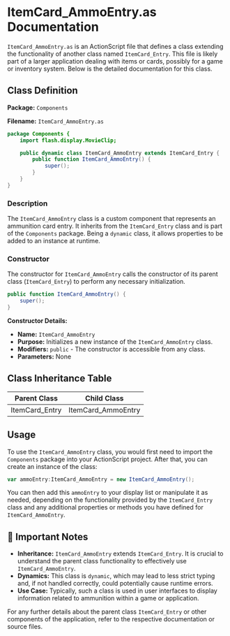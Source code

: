 # ItemCard_AmmoEntry.as Documentation

`ItemCard_AmmoEntry.as` is an ActionScript file that defines a class extending the functionality of another class named `ItemCard_Entry`.
This file is likely part of a larger application dealing with items or cards, possibly for a game or inventory system. Below is the detailed documentation for this class.

## Class Definition

**Package:** `Components`

**Filename:** `ItemCard_AmmoEntry.as`

```actionscript
package Components {
    import flash.display.MovieClip;

    public dynamic class ItemCard_AmmoEntry extends ItemCard_Entry {
        public function ItemCard_AmmoEntry() {
            super();
        }
    }
}
```

### Description

The `ItemCard_AmmoEntry` class is a custom component that represents an ammunition card entry.
It inherits from the `ItemCard_Entry` class and is part of the `Components` package. Being a `dynamic` class, it allows properties to be added to an instance at runtime.

### Constructor

The constructor for `ItemCard_AmmoEntry` calls the constructor of its parent class (`ItemCard_Entry`) to perform any necessary initialization.

```actionscript
public function ItemCard_AmmoEntry() {
    super();
}
```

**Constructor Details:**

- **Name:** `ItemCard_AmmoEntry`
- **Purpose:** Initializes a new instance of the `ItemCard_AmmoEntry` class.
- **Modifiers:** `public` - The constructor is accessible from any class.
- **Parameters:** None

## Class Inheritance Table

| Parent Class     | Child Class         |
|------------------|---------------------|
| ItemCard_Entry   | ItemCard_AmmoEntry  |

## Usage

To use the `ItemCard_AmmoEntry` class, you would first need to import the `Components` package into your ActionScript project. After that, you can create an instance of the class:

```actionscript
var ammoEntry:ItemCard_AmmoEntry = new ItemCard_AmmoEntry();
```

You can then add this `ammoEntry` to your display list or manipulate it as needed, depending on the functionality provided by the `ItemCard_Entry` class and any additional properties or methods you have defined for `ItemCard_AmmoEntry`.

## 📌 Important Notes

- **Inheritance:** `ItemCard_AmmoEntry` extends `ItemCard_Entry`. It is crucial to understand the parent class functionality to effectively use `ItemCard_AmmoEntry`.
- **Dynamics:** This class is `dynamic`, which may lead to less strict typing and, if not handled correctly, could potentially cause runtime errors.
- **Use Case:** Typically, such a class is used in user interfaces to display information related to ammunition within a game or application.

For any further details about the parent class `ItemCard_Entry` or other components of the application, refer to the respective documentation or source files.
